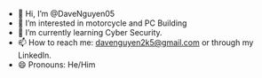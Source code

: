 - 👋 Hi, I’m @DaveNguyen05
- 👀 I’m interested in motorcycle and PC Building
- 🌱 I’m currently learning Cyber Security.
- 📫 How to reach me: davenguyen2k5@gmail.com or through my LinkedIn.
- 😄 Pronouns: He/Him

<!---
DaveNguyen05/DaveNguyen05 is a ✨ special ✨ repository because its `README.md` (this file) appears on your GitHub profile.
You can click the Preview link to take a look at your changes.
--->
